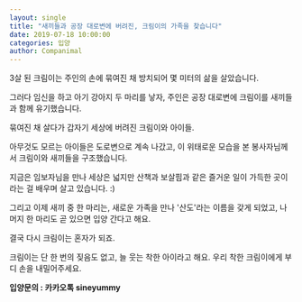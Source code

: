 ```yaml
---
layout: single
title: "새끼들과 공장 대로변에 버려진, 크림이의 가족을 찾습니다"
date: 2019-07-18 10:00:00
categories: 입양
author: Companimal
---
```


3살 된 크림이는 주인의 손에 묶여진 채 방치되어 몇 미터의 삶을 살았습니다.

그러다 임신을 하고 아기 강아지 두 마리를 낳자, 주인은 공장 대로변에 크림이를 새끼들과 함께 유기했습니다.

묶여진 채 살다가 갑자기 세상에 버려진 크림이와 아이들.

아무것도 모르는 아이들은 도로변으로 계속 나갔고, 이 위태로운 모습을 본 봉사자님께서 크림이와 새끼들을 구조했습니다.

지금은 임보자님을 만나 세상은 넓지만 산책과 보살핌과 같은 즐거운 일이 가득한 곳이라는 걸 배우며 살고 있습니다. :)

그리고 이제 새끼 중 한 마리는, 새로운 가족을 만나 '산도'라는 이름을 갖게 되었고, 나머지 한 마리도 곧 있으면 입양 간다고 해요.

결국 다시 크림이는 혼자가 되죠.

크림이는 단 한 번의 짖음도 없고, 늘 웃는 착한 아이라고 해요. 우리 착한 크림이에게 부디 손을 내밀어주세요.

**입양문의 : 카카오톡 sineyummy**
